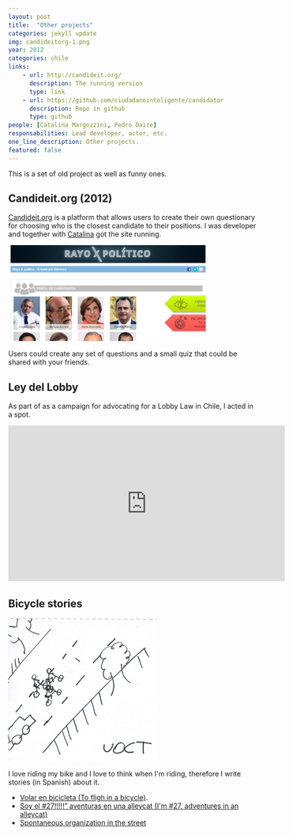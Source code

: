 ```yaml
---
layout: post
title:  "Other projects"
categories: jekyll update
img: candideitorg-1.png
year: 2012
categories: chile
links: 
    - url: http://candideit.org/
      description: The running version
      type: link
    - url: https://github.com/ciudadanointeligente/candidator
      description: Repo in github
      type: github
people: [Catalina Margozzini, Pedro Daire]
responsabilities: Lead developer, actor, etc.
one_line_description: Other projects.
featured: false
---
```

This is a set of old project as well as funny ones.

Candideit.org (2012)
--------------------
[Candideit.org](http://candideit.org) is a platform that allows users to create their own questionary for choosing who is the closest candidate to their positions. I was developer and together with [Catalina](http://github.com/camargozzini) got the site running.

![](/images/candideitorg-2.png)

Users could create any set of questions and a small quiz that could be shared with your friends.


Ley del Lobby
-------------
As part of as a campaign for advocating for a Lobby Law in Chile, I acted in a spot.

<iframe width="560" height="315" src="https://www.youtube.com/embed/_rv7zumVIj0" frameborder="0" allowfullscreen></iframe>

Bicycle stories
---------------
![](/images/others-2.jpg)

I love riding my bike and I love to think when I'm riding, therefore I write stories (in Spanish) about it.
- [Volar en bicicleta (To fligh in a bicycle)](http://felipe.al/post/121843076142/volar-en-bicicleta).
- [Soy el #27!!!!!” aventuras en una alleycat (I'm #27, adventures in an alleycat)](http://felipe.al/post/60048663981/soy-el-27-aventuras-en-una-alleycat)
- [Spontaneous organization in the street](https://www.facebook.com/photo.php?fbid=10154681464518906&set=a.10150730409488906.493983.560973905&type=3&theater)
